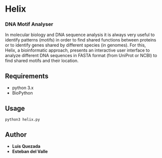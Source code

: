 # Helix
### DNA Motif Analyser

In molecular biology and DNA sequence analysis it is always very useful to identify patterns (motifs) in order to find shared functions between proteins or to identify genes shared by different species (in genomes). For this, Helix, a bioinformatic approach, presents an interactive user interface to analyze different DNA sequences in FASTA format (from UniProt or NCBI) to find shared motifs and their location.

## Requirements
* python 3.x
* BioPython

## Usage
```
python3 helix.py
```

## Author
* **Luis Quezada**
* **Esteban del Valle**